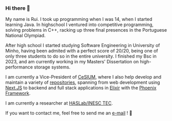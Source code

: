### Hi there 👋

My name is Rui. I took up programming when I was 14, when I started learning Java. In highschool I ventured into competitive programming, solving problems in C++, racking up three final presences in the Portuguese National Olympiad. 

After high school I started studying Software Engineering in University of Minho, having been admited with a perfect score of 20/20, being one of only three students to do so in the entire university. I finished my Bsc in 2023, and am currently working in my Masters' Dissertation on high-performance storage systems. 

I am currently a Vice-President of [CeSIUM](cesium.di.uminho.pt), where I also help develop and maintain a variety of [repositories](https://github.com/cesium/), spanning from web development using [Next.JS](https://nextjs.org/) to backend and full stack applications in [Elixir](https://elixir-lang.org/) with the [Phoenix Framework](https://www.phoenixframework.org/).

I am currently a researcher at [HASLab/INESC TEC](https://www.inesctec.pt/en/centres/haslab).

If you want to contact me, feel free to send me an [e-mail](mailto:rpoliveira02@gmail.com) ! :muscle:
